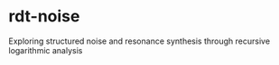 # rdt-noise
Exploring structured noise and resonance synthesis through recursive logarithmic analysis
